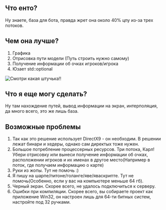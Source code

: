 ## Что енто?
Ну знаете, база для бота, правда жрет она около 40% цпу из-за трех потоков.
## Чем она лучше?
1. Графика
2. Отрисовка пути модели (Путь строить нужно самому)
3. Получение информации об очках игроков/игрока
4. Юзает std::optional

![Смотри какая штучька!!](https://image.prntscr.com/image/GZewJ6FSSEGQKSLJ6qlaRw.png)


## Что я еще могу сделать?
Ну там нахождение путей, вывод информации на экран, интерполяция, да много всего, это же лишь база.

## Возможные проблемы

1. Так как это решение использует DirectX9 - он необходим. В решении лежат бинари и хедеры, однако сам директых тоже нужен.
2. Большое потребление процессерных ресурсов. Три потока, Карл! Убери отрисовку или вынеси получение информации об очках, расположении игроков и их именах в другое место(Например в поток, где получаем информацию о карте)
3. Руки из жопы. Тут не помочь :)
4. Я пишу на шарпе/питоне/голанге/яве/яваскрипте. Тут не помочь(Особенно, если у вас на компьютере меньше 64 гб).
5. Черный экран. Скорее всего, не удалось подключиться к серверу.
6. Ошибки при компиляции. Скорее всего, вы собираете проект как приложение Win32, он настроен лишь для 64-ти битных систем, настройте под 32 ручками.
